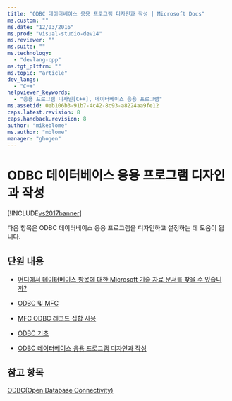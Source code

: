 ```yaml
---
title: "ODBC 데이터베이스 응용 프로그램 디자인과 작성 | Microsoft Docs"
ms.custom: ""
ms.date: "12/03/2016"
ms.prod: "visual-studio-dev14"
ms.reviewer: ""
ms.suite: ""
ms.technology: 
  - "devlang-cpp"
ms.tgt_pltfrm: ""
ms.topic: "article"
dev_langs: 
  - "C++"
helpviewer_keywords: 
  - "응용 프로그램 디자인[C++], 데이터베이스 응용 프로그램"
ms.assetid: 0eb106b3-91b7-4c42-8c93-a8224aa9fe12
caps.latest.revision: 8
caps.handback.revision: 8
author: "mikeblome"
ms.author: "mblome"
manager: "ghogen"
---
```

# ODBC 데이터베이스 응용 프로그램 디자인과 작성
[!INCLUDE[vs2017banner](../../assembler/inline/includes/vs2017banner.md)]

다음 항목은 ODBC 데이터베이스 응용 프로그램을 디자인하고 설정하는 데 도움이 됩니다.  
  
## 단원 내용  
  
-   [어디에서 데이터베이스 항목에 대한 Microsoft 기술 자료 문서를 찾을 수 있습니까?](../../data/where-can-i-find-microsoft-knowledge-base-articles-on-database-topics-q.md)  
  
-   [ODBC 및 MFC](../../data/odbc/odbc-and-mfc.md)  
  
-   [MFC ODBC 레코드 집합 사용](../../data/odbc/use-mfc-odbc-recordsets.md)  
  
-   [ODBC 기초](../../data/odbc/odbc-basics.md)  
  
-   [ODBC 데이터베이스 응용 프로그램 디자인과 작성](#_core_design_and_create_an_odbc_database_application)  
  
## 참고 항목  
 [ODBC\(Open Database Connectivity\)](../../data/odbc/open-database-connectivity-odbc.md)